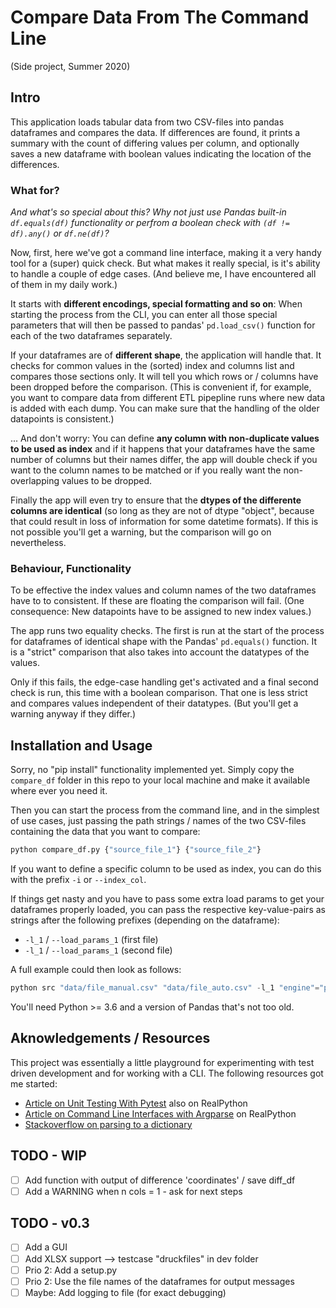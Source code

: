 # Compare Data From The Command Line

(Side project, Summer 2020)

## Intro

This application loads tabular data from two CSV-files into pandas dataframes and compares the data. If differences are found, it prints a summary with the count of differing values per column, and optionally saves a new dataframe with boolean values indicating the location of the differences.

### What for?

_And what's so special about this? Why not just use Pandas built-in `df.equals(df)` functionality or perfrom a boolean check with `(df != df).any()` or `df.ne(df)`?_

Now, first, here we've got a command line interface, making it a very handy tool for a (super) quick check. But what makes it really special, is it's ability to handle a couple of edge cases. (And believe me, I have encountered all of them in my daily work.)

It starts with **different encodings, special formatting and so on**: When starting the process from the CLI, you can enter all those special parameters that will then be passed to pandas' `pd.load_csv()` function for each of the two dataframes separately.

If your dataframes are of **different shape**, the application will handle that. It checks for common values in the (sorted) index and columns list and compares those sections only. It will tell you which rows or / columns have been dropped before the comparison. (This is convenient if, for example, you want to compare data from different ETL pipepline runs where new data is added with each dump. You can make sure that the handling of the older datapoints is consistent.)

... And don't worry: You can define **any column with non-duplicate values to be used as index** and if it happens that your dataframes have the same number of columns but their names differ, the app will double check if you want to the column names to be matched or if you really want the non-overlapping values to be dropped.

Finally the app will even try to ensure that the **dtypes of the differente columns are identical** (so long as they are not of dtype "object", because that could result in loss of information for some datetime formats). If this is not possible you'll get a warning, but the comparison will go on nevertheless.

### Behaviour, Functionality

To be effective the index values and column names of the two dataframes have to to consistent. If these are floating the comparison will fail. (One consequence: New datapoints have to be assigned to new index values.)

The app runs two equality checks. The first is run at the start of the process for dataframes of identical shape with the Pandas' `pd.equals()` function. It is a "strict" comparison that also takes into account the datatypes of the values.

Only if this fails, the edge-case handling get's activated and a final second check is run, this time with a boolean comparison. That one is less strict and compares values independent of their datatypes. (But you'll get a warning anyway if they differ.)

## Installation and Usage

Sorry, no "pip install" functionality implemented yet. Simply copy the `compare_df` folder in this repo to your local machine and make it available where ever you need it.

Then you can start the process from the command line, and in the simplest of use cases, just passing the path strings / names of the two CSV-files containing the data that you want to compare:

```python
python compare_df.py {"source_file_1"} {"source_file_2"}
```

If you want to define a specific column to be used as index, you can do this with the prefix `-i` or `--index_col`.

If things get nasty and you have to pass some extra load params to get your dataframes properly loaded, you can pass the respective key-value-pairs as strings after the following prefixes (depending on the dataframe):

- `-l_1` / `--load_params_1` (first file)
- `-l_1` / `--load_params_1` (second file)

A full example could then look as follows:

```python
python src "data/file_manual.csv" "data/file_auto.csv" -l_1 "engine"="python" -l_1 "sep"=";" -l_2 "encoding"="UTF-8" -l_2 "sep"=";" -i "customer_ID"
```

You'll need Python >= 3.6 and a version of Pandas that's not too old.

## Aknowledgements / Resources

This project was essentially a little playground for experimenting with test driven development and for working with a CLI. The following resources got me started:

- [Article on Unit Testing With Pytest](https://realpython.com/pytest-python-testing/) also on RealPython
- [Article on Command Line Interfaces with Argparse](https://realpython.com/command-line-interfaces-python-argparse/) on RealPython
- [Stackoverflow on parsing to a dictionary](https://stackoverflow.com/questions/29986185/python-argparse-dict-arg)

## TODO - WIP

- [ ] Add function with output of difference 'coordinates' / save diff_df
- [ ] Add a WARNING when n cols = 1 - ask for next steps

## TODO - v0.3

- [ ] Add a GUI
- [ ] Add XLSX support --> testcase "druckfiles" in dev folder
- [ ] Prio 2: Add a setup.py
- [ ] Prio 2: Use the file names of the dataframes for output messages
- [ ] Maybe: Add logging to file (for exact debugging)

<!-- # TODO I could use this for logging? Or delete it ...
# def check_initial_structural_differences(
#     df_1: pd.DataFrame, df_2: pd.DataFrame
# ):
#     """Check if index, columns, datatypes are equal and
#     print info to console.
#     """
#     shape_check = df_1.shape == df_2.shape
#     col_check = df_1.columns == df_2.columns
#     idx_check = df_1.index == df_2.index
#     dtype_check = df_1.dtypes == df_2.dtypes

#     if not shape_check or not dtype_check:
#         print("\nInitial quickcheck for structural differences:")
#         print(f"Dataframe Shapes are identical: {shape_check}")
#         print(f"Column names are identical: {col_check}")
#         print(f"Indexes are identical: {idx_check}")
#         print(f"Data types are identical: {dtype_check}")
#         print("We will try to handle that ...\n") -->
